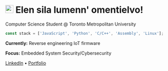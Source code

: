 # <img src="https://media.giphy.com/media/TcdpZwYDPlWXC/giphy.gif" width="25" /> Elen sila lumenn' omentielvo!

Computer Science Student @ Toronto Metropolitan University

```javascript
const stack = ['JavaScript', 'Python', 'C/C++', 'Assembly', 'Linux'];
```

**Currently:** Reverse engineering IoT firmware

**Focus:** Embedded System Security/Cybersecurity 

[LinkedIn](https://www.linkedin.com/in/bhavdeeparora/) • [Portfolio](https://bhavdeep.vercel.app/)


